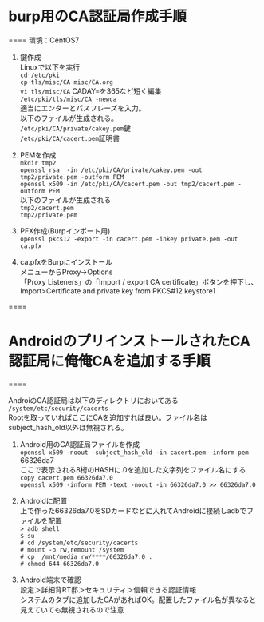 # burp用のCA認証局作成手順
====
環境：CentOS7

1. 鍵作成  
    Linuxで以下を実行  
    `cd /etc/pki`  
    `cp tls/misc/CA misc/CA.org`  
    `vi tls/misc/CA`  CADAY=を365など短く編集  
    `/etc/pki/tls/misc/CA -newca`  
    適当にエンターとパスフレーズを入力。  
    以下のファイルが生成される。  
    `/etc/pki/CA/private/cakey.pem`鍵  
    `/etc/pki/CA/cacert.pem`証明書  

2. PEMを作成  
    `mkdir tmp2`  
    `openssl rsa  -in /etc/pki/CA/private/cakey.pem -out tmp2/private.pem -outform PEM`  
    `openssl x509 -in /etc/pki/CA/cacert.pem -out tmp2/cacert.pem -outform PEM`  
    以下のファイルが生成される  
    `tmp2/cacert.pem`  
    `tmp2/private.pem`  

3. PFX作成(Burpインポート用)  
    `openssl pkcs12 -export -in cacert.pem -inkey private.pem -out ca.pfx`  

4. ca.pfxをBurpにインストール  
    メニューからProxy->Options  
    「Proxy Listeners」の「Import / export CA certificate」ボタンを押下し、Import>Certificate and private key from PKCS#12 keystore1  


====
# AndroidのプリインストールされたCA認証局に俺俺CAを追加する手順  
====

AndroiのCA認証局は以下のディレクトリにおいてある  
`/system/etc/security/cacerts`  
Rootを取っていればここにCAを追加すれば良い。ファイル名はsubject_hash_old以外は無視される。


1. Android用のCA認証局ファイルを作成  
    `openssl x509 -noout -subject_hash_old -in cacert.pem -inform pem`  
    66326da7  
    ここで表示される8桁のHASHに.0を追加した文字列をファイル名にする  
    `copy cacert.pem 66326da7.0`  
    `openssl x509 -inform PEM -text -noout -in 66326da7.0 >> 66326da7.0`

2. Androidに配置  
    上で作った66326da7.0をSDカードなどに入れてAndroidに接続しadbでファイルを配置  
    `> adb shell`  
    `$ su`  
    `# cd /system/etc/security/cacerts`  
    `# mount -o rw,remount /system`  
    `# cp  /mnt/media_rw/****/66326da7.0 .`  
    `# chmod 644 66326da7.0`  

3. Android端末で確認  
    設定＞詳細背RT邸＞セキュリティ＞信頼できる認証情報  
    システムのタブに追加したCAがあればOK。配置したファイル名が異なると見えていても無視されるので注意
    
